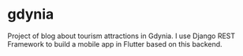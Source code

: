 # gdynia

Project of blog about tourism attractions in Gdynia. I use Django REST Framework to build a mobile app in Flutter based on this backend.
